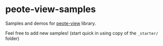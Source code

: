 # peote-view-samples

Samples and demos for [peote-view](https://github.com/maitag/peote-view) library. 

Feel free to add new samples! (start quick in using copy of the `_starter/` folder)
